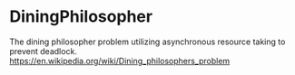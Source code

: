 # DiningPhilosopher
The dining philosopher problem utilizing asynchronous resource taking to prevent deadlock.
 https://en.wikipedia.org/wiki/Dining_philosophers_problem
